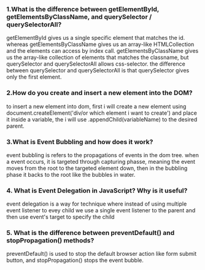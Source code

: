 ### 1.What is the difference between getElementById, getElementsByClassName, and querySelector / querySelectorAll?
getElementById gives us a single specific element that matches the id. whereas getElementsByClassName gives us an array-like HTMLCollection and the elements can access by index call. getElementsByClassName gives us the array-like collection of elements that matches the classname, but querySelector and querySelectorAll allows css-selector. the difference between querySelector and querySelectorAll is that querySelector gives only the first element.
### 2.How do you create and insert a new element into the DOM?
to insert a new element into dom, first i will create a new element using document.createElement('div/or which element i want to create') and place it inside a variable, the i will use .appendChild(variableName) to the desired parent.
### 3.What is Event Bubbling and how does it work?
event bubbling is refers to the propagations of events in the dom tree. when a event occurs, it is targeted through capturing phasse, meaning the event moves from the root to the targeted element down, then in the bubbling phase it backs to the root like the bubbles in water.
### 4. What is Event Delegation in JavaScript? Why is it useful?
event delegation is a way for technique where instead of using multiple event listener to evey child we use a single event listener to the parent and then use event's target to specify the child 
### 5. What is the difference between preventDefault() and stopPropagation() methods?
preventDefault() is used to stop the default browser action like form submit button, and stopPropagation() stops the event bubble. 
